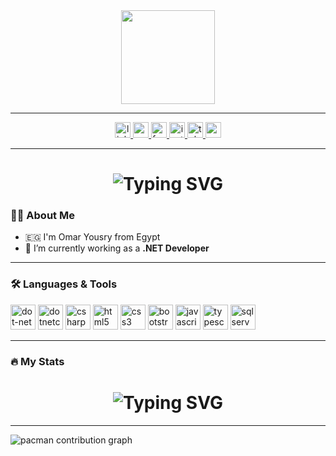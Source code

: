 <div align="center">
  <img height="150" src="https://media.giphy.com/media/M9gbBd9nbDrOTu1Mqx/giphy.gif" />
</div>

---

<div align="center">
  <a href="https://www.linkedin.com/in/omar-yousry-611546275">
    <img src="https://img.shields.io/static/v1?message=LinkedIn&logo=linkedin&label=&color=0077B5&logoColor=white&style=for-the-badge" height="25" alt="linkedin" />
  </a>
  <a href="#">
    <img src="https://img.shields.io/static/v1?message=Youtube&logo=youtube&label=&color=FF0000&logoColor=white&style=for-the-badge" height="25" alt="youtube" />
  </a>
  <a href="#">
    <img src="https://img.shields.io/static/v1?message=Facebook&logo=facebook&label=&color=1877F2&logoColor=white&style=for-the-badge" height="25" alt="facebook" />
  </a>
  <a href="#">
    <img src="https://img.shields.io/static/v1?message=Instagram&logo=instagram&label=&color=E4405F&logoColor=white&style=for-the-badge" height="25" alt="instagram" />
  </a>
  <a href="#">
    <img src="https://img.shields.io/static/v1?message=Telegram&logo=telegram&label=&color=2CA5E0&logoColor=white&style=for-the-badge" height="25" alt="telegram" />
  </a>
  <a href="mailto:omarsunbati@gmail.com">
    <img src="https://img.shields.io/static/v1?message=Gmail&logo=gmail&label=&color=D14836&logoColor=white&style=for-the-badge" height="25" alt="gmail" />
  </a>
</div>

---

<h1 align="center">
  <img src="https://readme-typing-svg.demolab.com?weight=900&size=30&duration=4000&color=1F42E4&center=true&vCenter=true&lines=Hi%2C+I'm+Omar+Yousry+%F0%9F%91%8B+%F0%9F%9A%80+%F0%9F%91%A8%E2%80%8D%F0%9F%92%BB" alt="Typing SVG" />
</h1>




### 👨‍💻 About Me

- 🇪🇬 I'm Omar Yousry from Egypt  
- 💼 I’m currently working as a **.NET Developer**

---

### 🛠️ Languages & Tools

<div align="left">
  <img src="https://cdn.jsdelivr.net/gh/devicons/devicon/icons/dot-net/dot-net-plain-wordmark.svg" height="40" alt="dot-net" />
  <img src="https://cdn.jsdelivr.net/gh/devicons/devicon/icons/dotnetcore/dotnetcore-original.svg" height="40" alt="dotnetcore" />
  <img src="https://skillicons.dev/icons?i=cs" height="40" alt="csharp" />
  <img src="https://cdn.jsdelivr.net/gh/devicons/devicon/icons/html5/html5-original.svg" height="40" alt="html5" />
  <img src="https://cdn.jsdelivr.net/gh/devicons/devicon/icons/css3/css3-original.svg" height="40" alt="css3" />
  <img src="https://cdn.jsdelivr.net/gh/devicons/devicon/icons/bootstrap/bootstrap-original.svg" height="40" alt="bootstrap" />
  <img src="https://cdn.jsdelivr.net/gh/devicons/devicon/icons/javascript/javascript-original.svg" height="40" alt="javascript" />
  <img src="https://cdn.jsdelivr.net/gh/devicons/devicon/icons/typescript/typescript-original.svg" height="40" alt="typescript" />
  <img src="https://cdn.jsdelivr.net/gh/devicons/devicon/icons/microsoftsqlserver/microsoftsqlserver-plain.svg" height="40" alt="sqlserver" />
</div>

---

### 🔥 My Stats

<h1 align="center">
  <img src="https://readme-typing-svg.demolab.com?weight=900&size=30&duration=4000&color=1F42E4&center=true&vCenter=true&lines=Hi%2C+I'm+Omar+Yousry+%F0%9F%91%8B+%F0%9F%9A%80+%F0%9F%A7%91%E2%80%8D%F0%9F%92%BB" alt="Typing SVG" />
</h1>


---


<picture>
  <source media="(prefers-color-scheme: dark)" srcset="https://raw.githubusercontent.com/OmarYousry2001/OmarYousry2001/output/pacman-contribution-graph-dark.svg">
  <source media="(prefers-color-scheme: light)" srcset="https://raw.githubusercontent.com/OmarYousry2001/OmarYousry2001/output/pacman-contribution-graph.svg">
  <img alt="pacman contribution graph" src="https://raw.githubusercontent.com/OmarYousry2001/OmarYousry2001/output/pacman-contribution-graph.svg">
</picture>


